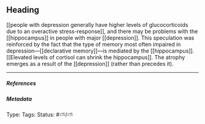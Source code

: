 ## Heading  # 

[[people with depression generally have higher levels of glucocorticoids due to an overactive stress-response]], and there may be problems with the [[hippocampus]] in people with major [[depression]]. This speculation was reinforced by the fact that the type of memory most often impaired in depression—[[declarative memory]]—is mediated by the [[hippocampus]]. [[Elevated levels of cortisol can shrink the hippocampus]]. The atrophy emerges as a result of the [[depression]] (rather than precedes it).

___

##### References



##### Metadata

Type: 
Tags:
Status: #⛅️/⛅️